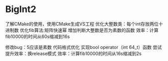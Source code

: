 # BigInt2

了解CMake的使用，使用CMake生成VS工程
优化大整数类：每个int存放两位十进制数
优化fib算法:矩阵快速幂
增加判断大整数是否为素数的函数
效率：计算fib10000的时间从60s缩减到16s

修改bug：5应该是素数
代码格式优化
实现bool operator（int 64_t）函数
尝试提升效率：换release模式
效率：计算fib10000的时间从16s缩减到2s
